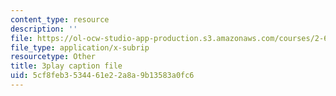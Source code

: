 ```yaml
---
content_type: resource
description: ''
file: https://ol-ocw-studio-app-production.s3.amazonaws.com/courses/2-627-fundamentals-of-photovoltaics-fall-2013/5cf8feb3534461e22a8a9b13583a0fc6_n25tsUQb3vo.srt
file_type: application/x-subrip
resourcetype: Other
title: 3play caption file
uid: 5cf8feb3-5344-61e2-2a8a-9b13583a0fc6
---
```

